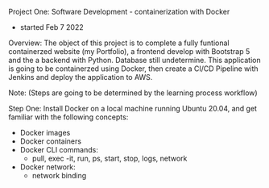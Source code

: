 Project One: Software Development - containerization with Docker

- started Feb 7 2022

Overview: The object of this project is to complete a fully funtional containerzed website (my Portfolio), a frontend develop with Bootstrap 5 and the a backend with Python. Database still undetermine. This application is going to be containerzed using Docker, then create a CI/CD Pipeline with Jenkins and deploy the application to AWS. 

Note: (Steps are going to be determined by the learning process workflow)

Step One: Install Docker on a local machine running Ubuntu 20.04, and get familiar with the following concepts:
- Docker images
- Docker containers
- Docker CLI commands:
    - pull, exec -it, run, ps, start, stop, logs, network
- Docker network:
    - network binding
